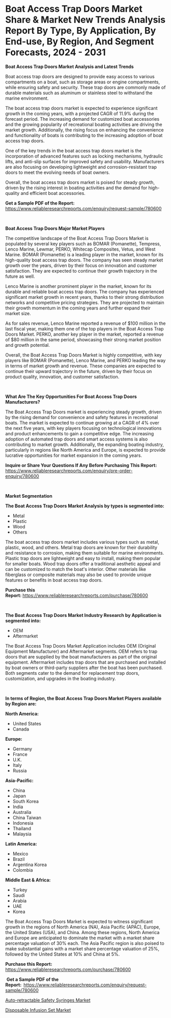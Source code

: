 <p><h1>Boat Access Trap Doors Market Share & Market New Trends Analysis Report By Type, By Application, By End-use, By Region, And Segment Forecasts, 2024 - 2031</h1></p><p><strong>Boat Access Trap Doors Market Analysis and Latest Trends</strong></p>
<p><p>Boat access trap doors are designed to provide easy access to various compartments on a boat, such as storage areas or engine compartments, while ensuring safety and security. These trap doors are commonly made of durable materials such as aluminum or stainless steel to withstand the marine environment.</p><p>The boat access trap doors market is expected to experience significant growth in the coming years, with a projected CAGR of 11.9% during the forecast period. The increasing demand for customized boat accessories and the growing popularity of recreational boating activities are driving the market growth. Additionally, the rising focus on enhancing the convenience and functionality of boats is contributing to the increasing adoption of boat access trap doors.</p><p>One of the key trends in the boat access trap doors market is the incorporation of advanced features such as locking mechanisms, hydraulic lifts, and anti-slip surfaces for improved safety and usability. Manufacturers are also focusing on developing lightweight and corrosion-resistant trap doors to meet the evolving needs of boat owners.</p><p>Overall, the boat access trap doors market is poised for steady growth, driven by the rising interest in boating activities and the demand for high-quality and efficient boat accessories.</p></p>
<p><strong>Get a Sample PDF of the Report:&nbsp;</strong> <a href="https://www.reliableresearchreports.com/enquiry/request-sample/780600">https://www.reliableresearchreports.com/enquiry/request-sample/780600</a></p>
<p>&nbsp;</p>
<p><strong>Boat Access Trap Doors Major Market Players</strong></p>
<p><p>The competitive landscape of the Boat Access Trap Doors Market is populated by several key players such as BOMAR (Pomanette), Tempress, Lenco Marine, Lewmar, PERKO, Whitecap Composites, Vetus, and West Marine. BOMAR (Pomanette) is a leading player in the market, known for its high-quality boat access trap doors. The company has seen steady market growth over the years, driven by their focus on innovation and customer satisfaction. They are expected to continue their growth trajectory in the future as well.</p><p>Lenco Marine is another prominent player in the market, known for its durable and reliable boat access trap doors. The company has experienced significant market growth in recent years, thanks to their strong distribution networks and competitive pricing strategies. They are projected to maintain their growth momentum in the coming years and further expand their market size.</p><p>As for sales revenue, Lenco Marine reported a revenue of $100 million in the last fiscal year, making them one of the top players in the Boat Access Trap Doors Market. PERKO, another key player in the market, reported a revenue of $80 million in the same period, showcasing their strong market position and growth potential.</p><p>Overall, the Boat Access Trap Doors Market is highly competitive, with key players like BOMAR (Pomanette), Lenco Marine, and PERKO leading the way in terms of market growth and revenue. These companies are expected to continue their upward trajectory in the future, driven by their focus on product quality, innovation, and customer satisfaction.</p></p>
<p>&nbsp;</p>
<p><strong>What Are The Key Opportunities For Boat Access Trap Doors Manufacturers?</strong></p>
<p><p>The Boat Access Trap Doors market is experiencing steady growth, driven by the rising demand for convenience and safety features in recreational boats. The market is expected to continue growing at a CAGR of 4% over the next five years, with key players focusing on technological innovations and product enhancements to gain a competitive edge. The increasing adoption of automated trap doors and smart access systems is also contributing to market growth. Additionally, the expanding boating industry, particularly in regions like North America and Europe, is expected to provide lucrative opportunities for market expansion in the coming years.</p></p>
<p><strong>Inquire or Share Your Questions If Any Before Purchasing This Report:</strong> <a href="https://www.reliableresearchreports.com/enquiry/pre-order-enquiry/780600">https://www.reliableresearchreports.com/enquiry/pre-order-enquiry/780600</a></p>
<p>&nbsp;</p>
<p><strong>Market Segmentation</strong></p>
<p><strong>The Boat Access Trap Doors Market Analysis by types is segmented into:</strong></p>
<p><ul><li>Metal</li><li>Plastic</li><li>Wood</li><li>Others</li></ul></p>
<p><p>The boat access trap doors market includes various types such as metal, plastic, wood, and others. Metal trap doors are known for their durability and resistance to corrosion, making them suitable for marine environments. Plastic trap doors are lightweight and easy to install, making them popular for smaller boats. Wood trap doors offer a traditional aesthetic appeal and can be customized to match the boat's interior. Other materials like fiberglass or composite materials may also be used to provide unique features or benefits in boat access trap doors.</p></p>
<p><strong>Purchase this Report:&nbsp;</strong><a href="https://www.reliableresearchreports.com/purchase/780600">https://www.reliableresearchreports.com/purchase/780600</a></p>
<p>&nbsp;</p>
<p><strong>The Boat Access Trap Doors Market Industry Research by Application is segmented into:</strong></p>
<p><ul><li>OEM</li><li>Aftermarket</li></ul></p>
<p><p>The Boat Access Trap Doors Market Application includes OEM (Original Equipment Manufacturer) and Aftermarket segments. OEM refers to trap doors that are supplied by the boat manufacturers as part of the original equipment. Aftermarket includes trap doors that are purchased and installed by boat owners or third-party suppliers after the boat has been purchased. Both segments cater to the demand for replacement trap doors, customization, and upgrades in the boating industry.</p></p>
<p>&nbsp;</p>
<p><strong>In terms of Region, the Boat Access Trap Doors Market Players available by Region are:</strong></p>
<p>
    <p> <strong> North America: </strong>
        <ul>
            <li>United States</li>
            <li>Canada</li>
        </ul>
        </p> 
    <p> <strong> Europe: </strong>
        <ul>
            <li>Germany</li>
            <li>France</li>
            <li>U.K.</li>
            <li>Italy</li>
            <li>Russia</li>
        </ul>
        </p> 
    <p> <strong> Asia-Pacific: </strong>
        <ul>
            <li>China</li>
            <li>Japan</li>
            <li>South Korea</li>
            <li>India</li>
            <li>Australia</li>
            <li>China Taiwan</li>
            <li>Indonesia</li>
            <li>Thailand</li>
            <li>Malaysia</li>
        </ul>
        </p> 
    <p> <strong> Latin America: </strong>
        <ul>
            <li>Mexico</li>
            <li>Brazil</li>
            <li>Argentina Korea</li>
            <li>Colombia</li>
        </ul>
        </p> 
    <p> <strong> Middle East & Africa: </strong>
        <ul>
            <li>Turkey</li>
            <li>Saudi</li>
            <li>Arabia</li>
            <li>UAE</li>
            <li>Korea</li>
        </ul>
    </p>
    </p>
<p><p>The Boat Access Trap Doors Market is expected to witness significant growth in the regions of North America (NA), Asia Pacific (APAC), Europe, the United States (USA), and China. Among these regions, North America and Europe are anticipated to dominate the market with a market share percentage valuation of 30% each. The Asia Pacific region is also poised to make substantial gains with a market share percentage valuation of 25%, followed by the United States at 10% and China at 5%.</p></p>
<p><strong>Purchase this Report: </strong><a href="https://www.reliableresearchreports.com/purchase/780600">https://www.reliableresearchreports.com/purchase/780600</a></p>
<p>&nbsp;<strong>Get a Sample PDF of the Report:&nbsp;&nbsp;</strong><a href="https://www.reliableresearchreports.com/enquiry/request-sample/780600">https://www.reliableresearchreports.com/enquiry/request-sample/780600</a></p>
<p><strong></strong></p>
<p><p><a href="https://issuu.com/reportprime-2/docs/auto-retractable-safety-syringes-market-size-2030.">Auto-retractable Safety Syringes Market</a></p><p><a href="https://issuu.com/reportprime-2/docs/disposable-infusion-set-market-size-2030.pptx">Disposable Infusion Set Market</a></p></p>